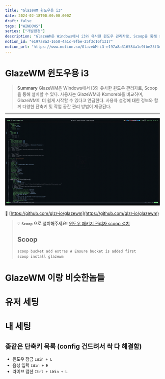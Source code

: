 ```yaml
---
title: "GlazeWM 윈도우용 i3"
date: 2024-02-18T00:00:00.000Z
draft: false
tags: ["WINDOWS"]
series: ["개발환경"]
description: "GlazeWM은 Windows에서 i3와 유사한 윈도우 관리자로, Scoop을 통해 설치할 수 있다. 사용자는 GlazeWM과 Komorebi를 비교하며, GlazeWM이 더 쉽게 시작할 수 있다고 언급한다. 사용자 설정에 대한 정보와 함께 다양한 단축키 및 작업 공간 관리 방법이 제공된다."
notion_id: "e197a8a3-1658-4a1c-9fbe-25f3c16f1317"
notion_url: "https://www.notion.so/GlazeWM-i3-e197a8a316584a1c9fbe25f3c16f1317"
---
```


# GlazeWM 윈도우용 i3

> **Summary**
> GlazeWM은 Windows에서 i3와 유사한 윈도우 관리자로, Scoop을 통해 설치할 수 있다. 사용자는 GlazeWM과 Komorebi를 비교하며, GlazeWM이 더 쉽게 시작할 수 있다고 언급한다. 사용자 설정에 대한 정보와 함께 다양한 단축키 및 작업 공간 관리 방법이 제공된다.

---

![Image](image_e734ff0ad211.png)

🔗 [https://github.com/glzr-io/glazewm](https://github.com/glzr-io/glazewm)

> 💡 **`Scoop` 으로 설치해주세요!**
> [윈도우 패키지 관리자 scoop 설치](https://www.notion.so/85c8c41652704cfc9b25a72a32ce190b) 
>
>
> ## **Scoop**
>
> ```javascript
> scoop bucket add extras # Ensure bucket is added first
> scoop install glazewm
> ```
>
>

# GlazeWM 이랑 비슷한놈들

# 유저 세팅

# 내 세팅

## 좆같은 단축키 목록 (config 건드려서 싹 다 해결함)

- 윈도우 잠금 `LWin + L` 
- 음성 입력 `LWin + H`
- 라이브 캡션 `Ctrl + LWin + L`

